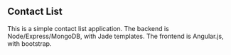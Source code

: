 ## Contact List

This is a simple contact list application. The backend is Node/Express/MongoDB, with Jade templates. The frontend is Angular.js, with bootstrap.
